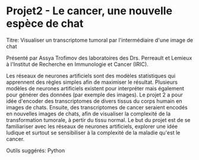 # Projet2 - Le cancer, une nouvelle espèce de chat

Titre: Visualiser un transcriptome tumoral par l'intermédiaire d'une image de chat

Présenté par Assya Trofimov des laboratoires des Drs. Perreault et Lemieux à l'Institut de Recherche en Immunologie et Cancer (IRIC).

Les réseaux de neurones artificiels sont des modèles statistiques qui apprennent des règles simples afin de maximiser le résultat. Plusieurs modèles de neurones artificiels existent pour interpréter mais également pour générer des données (par exemple des images). 
Le projet 2 a pour idée d'encoder des transcriptomes de divers tissus du corps humain en images de chats. Ensuite, des transcriptomes de cancer seraient encodés en nouvelles images de chats, afin de visualiser la complexité de la transformation tumorale, à pertir du tissu normal.
Le but du projet est de se familiariser avec les réseaux de neurones artificiels, explorer une idée ludique et surtout se sensibiliser à la complexité de la maladie qu'est le cancer.

Outils suggérés: Python

